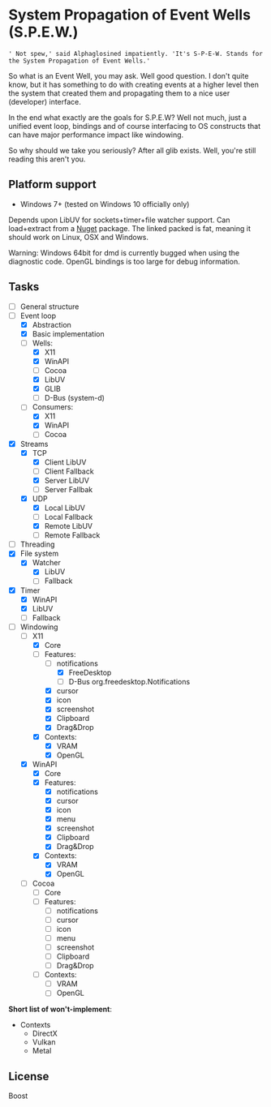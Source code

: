 # System Propagation of Event Wells (S.P.E.W.)

	' Not spew,' said Alphaglosined impatiently. 'It's S-P-E-W. Stands for the System Propagation of Event Wells.'

So what is an Event Well, you may ask. Well good question.
I don't quite know, but it has something to do with creating events at a higher level then the system that created them and propagating them to a nice user (developer) interface.

In the end what exactly are the goals for S.P.E.W?
Well not much, just a unified event loop, bindings and of course interfacing to OS constructs that can have major performance impact like windowing.

So why should we take you seriously? After all glib exists. Well, you're still reading this aren't you.

## Platform support
- Windows 7+ (tested on Windows 10 officially only)

Depends upon LibUV for sockets+timer+file watcher support.
Can load+extract from a [Nuget]() package. The linked packed is fat, meaning it should work on Linux, OSX and Windows.

Warning: Windows 64bit for dmd is currently bugged when using the diagnostic code. OpenGL bindings is too large for debug information.

## Tasks

- [ ] General structure
- [ ] Event loop
  - [x] Abstraction
  - [x] Basic implementation
  - [ ] Wells:
    - [x] X11
    - [x] WinAPI
    - [ ] Cocoa
	- [x] LibUV
    - [x] GLIB
    - [ ] D-Bus (system-d)
  - [ ] Consumers:
    - [x] X11
    - [x] WinAPI
    - [ ] Cocoa
- [x] Streams
	- [x] TCP
		- [x] Client LibUV
		- [ ] Client Fallback
		- [x] Server LibUV
		- [ ] Server Fallbak
	- [x] UDP
		- [x] Local LibUV
		- [ ] Local Fallback
		- [x] Remote LibUV
		- [ ] Remote Fallback
- [ ] Threading
- [x] File system
  - [x] Watcher
      - [x] LibUV
      - [ ] Fallback
- [x] Timer
  - [x] WinAPI
  - [x] LibUV
  - [ ] Fallback
- [ ] Windowing
  - [ ] X11
    - [x] Core
    - [ ] Features:
       - [ ] notifications
          - [x] FreeDesktop
          - [ ] D-Bus org.freedesktop.Notifications
       - [x] cursor
       - [x] icon
       - [x] screenshot
       - [x] Clipboard
       - [x] Drag&Drop
    - [x] Contexts:
       - [x] VRAM
       - [x] OpenGL
  - [x] WinAPI
    - [x] Core
    - [x] Features:
       - [x] notifications
       - [x] cursor
       - [x] icon
       - [x] menu
       - [x] screenshot
       - [x] Clipboard
       - [x] Drag&Drop
    - [x] Contexts:
       - [x] VRAM
       - [x] OpenGL
  - [ ] Cocoa
    - [ ] Core
    - [ ] Features:
       - [ ] notifications
       - [ ] cursor
       - [ ] icon
       - [ ] menu
       - [ ] screenshot
       - [ ] Clipboard
       - [ ] Drag&Drop
    - [ ] Contexts:
       - [ ] VRAM
       - [ ] OpenGL

__Short list of won't-implement__:
- Contexts
	- DirectX
	- Vulkan
	- Metal

## License
Boost
